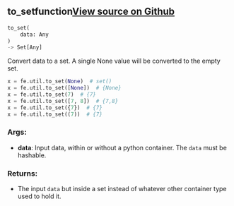 ## to_set<span class="tag">function</span><a class="sourcelink" href=https://github.com/fastestimator/fastestimator/blob/r1.1/fastestimator/util/util.py/#L159-L184>View source on Github</a>
```python
to_set(
	data: Any
)
-> Set[Any]
```
Convert data to a set. A single None value will be converted to the empty set.

```python
x = fe.util.to_set(None)  # set()
x = fe.util.to_set([None])  # {None}
x = fe.util.to_set(7)  # {7}
x = fe.util.to_set([7, 8])  # {7,8}
x = fe.util.to_set({7})  # {7}
x = fe.util.to_set((7))  # {7}
```


<h3>Args:</h3>


* **data**: Input data, within or without a python container. The `data` must be hashable. 

<h3>Returns:</h3>

<ul class="return-block"><li>    The input <code>data</code> but inside a set instead of whatever other container type used to hold it.</li></ul>

